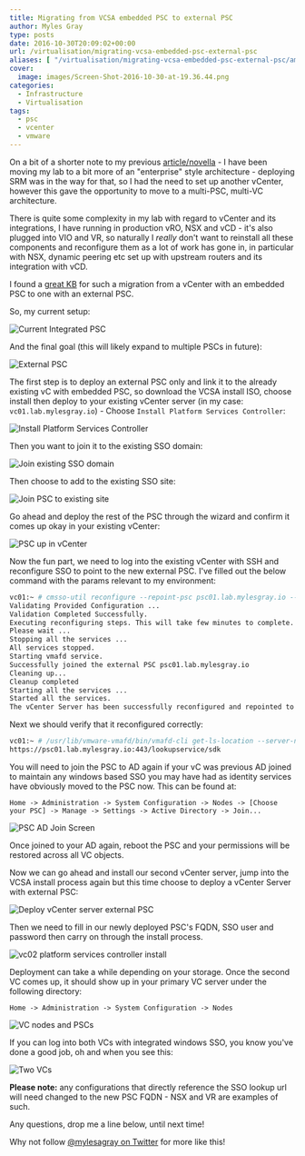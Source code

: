 ```yaml
---
title: Migrating from VCSA embedded PSC to external PSC
author: Myles Gray
type: posts
date: 2016-10-30T20:09:02+00:00
url: /virtualisation/migrating-vcsa-embedded-psc-external-psc
aliases: [ "/virtualisation/migrating-vcsa-embedded-psc-external-psc/amp" ]
cover:
  image: images/Screen-Shot-2016-10-30-at-19.36.44.png
categories:
  - Infrastructure
  - Virtualisation
tags:
  - psc
  - vcenter
  - vmware
---
```


On a bit of a shorter note to my previous [article/novella](https://blah.cloud/architecture/designing-modern-private-cloud-network/) - I have been moving my lab to a bit more of an "enterprise" style architecture - deploying SRM was in the way for that, so I had the need to set up another vCenter, however this gave the opportunity to move to a multi-PSC, multi-VC architecture.

There is quite some complexity in my lab with regard to vCenter and its integrations, I have running in production vRO, NSX and vCD - it's also plugged into VIO and VR, so naturally I _really_ don't want to reinstall all these components and reconfigure them as a lot of work has gone in, in particular with NSX, dynamic peering etc set up with upstream routers and its integration with vCD.

I found a [great KB](http://blogs.vmware.com/vsphere/2015/10/reconfiguring-and-repointing-deployment-models-in-vcenter-server-6-0-update-1.html) for such a migration from a vCenter with an embedded PSC to one with an external PSC.

So, my current setup:

![Current Integrated PSC][11]

And the final goal (this will likely expand to multiple PSCs in future):

![External PSC][12]

The first step is to deploy an external PSC only and link it to the already existing vC with embedded PSC, so download the VCSA install ISO, choose install then deploy to your existing vCenter server (in my case: `vc01.lab.mylesgray.io`) - Choose `Install Platform Services Controller`:

![Install Platform Services Controller][1]

Then you want to join it to the existing SSO domain:

![Join existing SSO domain][2]

Then choose to add to the existing SSO site:

![Join PSC to existing site][3]

Go ahead and deploy the rest of the PSC through the wizard and confirm it comes up okay in your existing vCenter:

![PSC up in vCenter][4]

Now the fun part, we need to log into the existing vCenter with SSH and reconfigure SSO to point to the new external PSC. I've filled out the below command with the params relevant to my environment:

```sh
vc01:~ # cmsso-util reconfigure --repoint-psc psc01.lab.mylesgray.io --username administrator --domain-name vsphere.local --passwd MySSOPasswordHere
Validating Provided Configuration ...
Validation Completed Successfully.
Executing reconfiguring steps. This will take few minutes to complete.
Please wait ...
Stopping all the services ...
All services stopped.
Starting vmafd service.
Successfully joined the external PSC psc01.lab.mylesgray.io
Cleaning up...
Cleanup completed
Starting all the services ...
Started all the services.
The vCenter Server has been successfully reconfigured and repointed to the external Platform Services Controller psc01.lab.mylesgray.io.
```

Next we should verify that it reconfigured correctly:

```sh
vc01:~ # /usr/lib/vmware-vmafd/bin/vmafd-cli get-ls-location --server-name localhost
https://psc01.lab.mylesgray.io:443/lookupservice/sdk
```

You will need to join the PSC to AD again if your vC was previous AD joined to maintain any windows based SSO you may have had as identity services have obviously moved to the PSC now. This can be found at:

`Home -> Administration -> System Configuration -> Nodes -> [Choose your PSC] -> Manage -> Settings -> Active Directory -> Join...`

![PSC AD Join Screen][5]

Once joined to your AD again, reboot the PSC and your permissions will be restored across all VC objects.

Now we can go ahead and install our second vCenter server, jump into the VCSA install process again but this time choose to deploy a vCenter Server with external PSC:

![Deploy vCenter server external PSC][6]

Then we need to fill in our newly deployed PSC's FQDN, SSO user and password then carry on through the install process.

![vc02 platform services controller install][7]

Deployment can take a while depending on your storage. Once the second VC comes up, it should show up in your primary VC server under the following directory:

`Home -> Administration -> System Configuration -> Nodes`

![VC nodes and PSCs][8]

If you can log into both VCs with integrated windows SSO, you know you've done a good job, oh and when you see this:

![Two VCs][9]

**Please note:** any configurations that directly reference the SSO lookup url will need changed to the new PSC FQDN - NSX and VR are examples of such.

Any questions, drop me a line below, until next time!

Why not follow [@mylesagray on Twitter][10] for more like this!

 [1]: images/Screen-Shot-2016-10-30-at-16.03.04.png
 [2]: images/Screen-Shot-2016-10-30-at-16.03.23.png
 [3]: images/Screen-Shot-2016-10-30-at-16.08.41.png
 [4]: images/Screen-Shot-2016-10-30-at-16.22.10.png
 [5]: images/Screen-Shot-2016-10-30-at-18.24.31.png
 [6]: images/Screen-Shot-2016-10-30-at-18.22.40.png
 [7]: images/Screen-Shot-2016-10-30-at-18.22.56.png
 [8]: images/Screen-Shot-2016-10-30-at-19.36.44.png
 [9]: images/Screen-Shot-2016-10-30-at-19.54.09.png
 [10]: https://twitter.com/mylesagray
 [11]: images/Screen-Shot-2016-10-30-at-15.53.47.png
 [12]: images/Screen-Shot-2016-10-30-at-16.00.25.png
